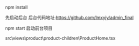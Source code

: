 npm install 

先启动后台 后台代码地址:https://github.com/lmxyjy/admin_final 

npm start 启动前台项目 

src\views\product\product-children\ProductHome.tsx